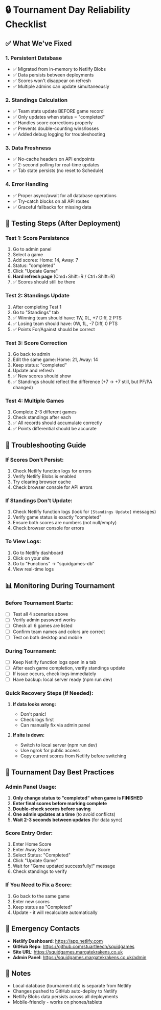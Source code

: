 # 🔒 Tournament Day Reliability Checklist

## ✅ What We've Fixed

### **1. Persistent Database**
- ✅ Migrated from in-memory to Netlify Blobs
- ✅ Data persists between deployments
- ✅ Scores won't disappear on refresh
- ✅ Multiple admins can update simultaneously

### **2. Standings Calculation**
- ✅ Team stats update BEFORE game record
- ✅ Only updates when status = "completed"
- ✅ Handles score corrections properly
- ✅ Prevents double-counting wins/losses
- ✅ Added debug logging for troubleshooting

### **3. Data Freshness**
- ✅ No-cache headers on API endpoints
- ✅ 2-second polling for real-time updates
- ✅ Tab state persists (no reset to Schedule)

### **4. Error Handling**
- ✅ Proper async/await for all database operations
- ✅ Try-catch blocks on all API routes
- ✅ Graceful fallbacks for missing data

## 🧪 Testing Steps (After Deployment)

### **Test 1: Score Persistence**
1. Go to admin panel
2. Select a game
3. Add scores: Home: 14, Away: 7
4. Status: "completed"
5. Click "Update Game"
6. **Hard refresh page** (Cmd+Shift+R / Ctrl+Shift+R)
7. ✅ Scores should still be there

### **Test 2: Standings Update**
1. After completing Test 1
2. Go to "Standings" tab
3. ✅ Winning team should have: 1W, 0L, +7 Diff, 2 PTS
4. ✅ Losing team should have: 0W, 1L, -7 Diff, 0 PTS
5. ✅ Points For/Against should be correct

### **Test 3: Score Correction**
1. Go back to admin
2. Edit the same game: Home: 21, Away: 14
3. Keep status: "completed"
4. Update and refresh
5. ✅ New scores should show
6. ✅ Standings should reflect the difference (+7 → +7 still, but PF/PA changed)

### **Test 4: Multiple Games**
1. Complete 2-3 different games
2. Check standings after each
3. ✅ All records should accumulate correctly
4. ✅ Points differential should be accurate

## 🚨 Troubleshooting Guide

### **If Scores Don't Persist:**
1. Check Netlify function logs for errors
2. Verify Netlify Blobs is enabled
3. Try clearing browser cache
4. Check browser console for API errors

### **If Standings Don't Update:**
1. Check Netlify function logs (look for `[Standings Update]` messages)
2. Verify game status is exactly "completed"
3. Ensure both scores are numbers (not null/empty)
4. Check browser console for errors

### **To View Logs:**
1. Go to Netlify dashboard
2. Click on your site
3. Go to "Functions" → "squidgames-db"
4. View real-time logs

## 📊 Monitoring During Tournament

### **Before Tournament Starts:**
- [ ] Test all 4 scenarios above
- [ ] Verify admin password works
- [ ] Check all 6 games are listed
- [ ] Confirm team names and colors are correct
- [ ] Test on both desktop and mobile

### **During Tournament:**
- [ ] Keep Netlify function logs open in a tab
- [ ] After each game completion, verify standings update
- [ ] If issue occurs, check logs immediately
- [ ] Have backup: local server ready (npm run dev)

### **Quick Recovery Steps (If Needed):**
1. **If data looks wrong:**
   - Don't panic!
   - Check logs first
   - Can manually fix via admin panel

2. **If site is down:**
   - Switch to local server (npm run dev)
   - Use ngrok for public access
   - Copy current scores from Netlify before switching

## 🎯 Tournament Day Best Practices

### **Admin Panel Usage:**
1. **Only change status to "completed" when game is FINISHED**
2. **Enter final scores before marking complete**
3. **Double-check scores before saving**
4. **One admin updates at a time** (to avoid conflicts)
5. **Wait 2-3 seconds between updates** (for data sync)

### **Score Entry Order:**
1. Enter Home Score
2. Enter Away Score
3. Select Status: "Completed"
4. Click "Update Game"
5. Wait for "Game updated successfully!" message
6. Check standings to verify

### **If You Need to Fix a Score:**
1. Go back to the same game
2. Enter new scores
3. Keep status as "Completed"
4. Update - it will recalculate automatically

## 🔧 Emergency Contacts

- **Netlify Dashboard**: https://app.netlify.com
- **GitHub Repo**: https://github.com/stuartleech/squidgames
- **Site URL**: https://squidgames.margatekrakens.co.uk
- **Admin Panel**: https://squidgames.margatekrakens.co.uk/admin

## 📝 Notes
- Local database (tournament.db) is separate from Netlify
- Changes pushed to GitHub auto-deploy to Netlify
- Netlify Blobs data persists across all deployments
- Mobile-friendly - works on phones/tablets

